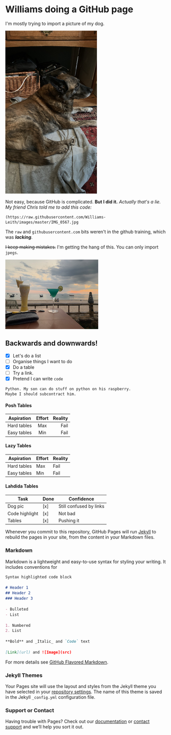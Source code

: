 # **Williams doing a GitHub page**

I'm mostly trying to import a picture of my dog. 

![Branston](https://raw.githubusercontent.com/Williams-Leith/images/master/IMG_0567.jpg "Branston") 

Not easy, because GitHub is complicated. **But I did it.** *Actually that's a lie. My friend Chris told me to add this code:*
```
(https://raw.githubusercontent.com/Williams-Leith/images/master/IMG_0567.jpg
```
The `raw` and `githubusercontent.com` bits weren't in the github training, which was **_lacking_**. 

~~I keep making mistakes.~~ I'm getting the hang of this. You can only import `jpegs`.

![Take me back](https://raw.githubusercontent.com/Williams-Leith/images/master/IMG_takemeback.jpg "Take me back!")

## **Backwards and downwards!**

- [x] Let's do a list
- [ ] Organise things I want to do
- [x] Do a table
- [ ] Try a link.
- [x] Pretend I can write `code`

``` 
Python. My son can do stuff on python on his raspberry. 
Maybe I should subcontract him. 
```

#### Posh Tables

|Aspiration   | Effort | Reality |
|:----------: |:------:| -------:|
|Hard tables  | Max    | Fail    |
|Easy tables  | Min    | Fail    |

#### Lazy Tables

Aspiration | Effort | Reality |
--- | --- | --- 
Hard tables | Max | Fail
Easy tables | Min | Fail


#### Lahdida Tables

Task | Done | Confidence |
--- | --- | --- 
Dog pic | [x] | Still confused by links
Code highlight | [x]| Not bad
Tables | [x]| Pushing it

Whenever you commit to this repository, GitHub Pages will run [Jekyll](https://jekyllrb.com/) to rebuild the pages in your site, from the content in your Markdown files.

### Markdown

Markdown is a lightweight and easy-to-use syntax for styling your writing. It includes conventions for

```markdown
Syntax highlighted code block

# Header 1
## Header 2
### Header 3

- Bulleted
- List

1. Numbered
2. List

**Bold** and _Italic_ and `Code` text

[Link](url) and ![Image](src)
```

For more details see [GitHub Flavored Markdown](https://guides.github.com/features/mastering-markdown/).

### Jekyll Themes

Your Pages site will use the layout and styles from the Jekyll theme you have selected in your [repository settings](https://github.com/Williams-Leith/Williams-Leith.github.io/settings). The name of this theme is saved in the Jekyll `_config.yml` configuration file.

### Support or Contact

Having trouble with Pages? Check out our [documentation](https://help.github.com/categories/github-pages-basics/) or [contact support](https://github.com/contact) and we’ll help you sort it out.
